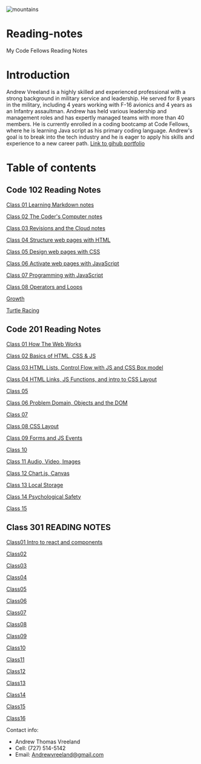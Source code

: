 ![mountains](https://user-images.githubusercontent.com/122303931/211586989-2095755b-9fec-4f7e-a665-4afc73cecd36.jpg)

# Reading-notes

My Code Fellows Reading Notes

# Introduction

Andrew Vreeland is a highly skilled and experienced professional with a strong background in military service and leadership. He served for 8 years in the military, including 4 years working with F-16 avionics and 4 years as an Infantry assaultman. Andrew has held various leadership and management roles and has expertly managed teams with more than 40 members. He is currently enrolled in a coding bootcamp at Code Fellows, where he is learning Java script as his primary coding language. Andrew's goal is to break into the tech industry and he is eager to apply his skills and experience to a new career path.
[Link to gihub portfolio](https://github.com/AndrewVreeland)

# Table of contents

## Code 102 Reading Notes

[Class 01 Learning Markdown notes](class102/class1.md)

[Class 02 The Coder's Computer notes](class102/class2.md)

[Class 03 Revisions and the Cloud notes](class102/class3.md)

[Class 04 Structure web pages with HTML](class102/class4.md)

[Class 05 Design web pages with CSS](class102/class5.md)

[Class 06 Activate web pages with JavaScript](class102/class6.md)

[Class 07 Programming with JavaScript](class102/class7.md)

[Class 08 Operators and Loops](class102/class8.md)

[Growth](Growth.md)

[Turtle Racing](https://andrewvreeland.github.io/turtle_race/)

## Code 201 Reading Notes

[Class 01 How The Web Works](class201/class1.md)

[Class 02 Basics of HTML, CSS & JS](class201/class2.md)

[Class 03 HTML Lists, Control Flow with JS and CSS Box model](class201/class3.md)

[Class 04 HTML Links, JS Functions, and intro to CSS Layout](class201/class4.md)

[Class 05](class201/class5.md)

[Class 06 Problem Domain, Objects and the DOM](class201/class6.md)

[Class 07](class201/class7.md)

[Class 08 CSS Layout](class201/class8.md)

[Class 09 Forms and JS Events](class201/class9.md)

[Class 10](class201/class10.md)

[Class 11  Audio, Video, Images](class201/class11.md)

[Class 12  Chart.js, Canvas](class201/class12.md)

[Class 13 Local Storage](class201/class13.md)

[Class 14 Psychological Safety](class201/class14.md)

[Class 15](class201/class15.md)

## Class 301 READING NOTES

[Class01 Intro to react and components](class201/class1.md)

[Class02](class201/class2.md)

[Class03](class201/class3.md)

[Class04](class201/class4.md)

[Class05](class201/class5.md)

[Class06](class201/class6.md)

[Class07](class201/class7.md)

[Class08](class201/class8.md)

[Class09](class201/class9.md)

[Class10](class201/class10.md)

[Class11](class201/class11.md)

[Class12](class201/class12.md)

[Class13](class201/class13.md)

[Class14](class201/class14.md)

[Class15](class201/class15.md)

[Class16](class201/class16.md)


Contact info:

- Andrew Thomas Vreeland
- Cell: (727) 514-5142
- Email: Andrewvreeland@gmail.com
